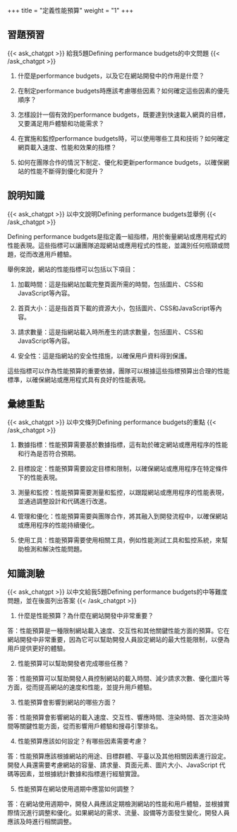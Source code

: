 +++
title = "定義性能預算"
weight = "1"
+++
## 習題預習
{{< ask_chatgpt >}}
給我5題Defining performance budgets的中文問題
{{< /ask_chatgpt >}}



1. 什麼是performance budgets，以及它在網站開發中的作用是什麼？

2. 在制定performance budgets時應該考慮哪些因素？如何確定這些因素的優先順序？

3. 怎樣設計一個有效的performance budgets，既要達到快速載入網頁的目標，又要滿足用戶體驗和功能需求？

4. 在實施和監控performance budgets時，可以使用哪些工具和技術？如何確定網頁載入速度、性能和效果的指標？

5. 如何在團隊合作的情況下制定、優化和更新performance budgets，以確保網站的性能不斷得到優化和提升？   

## 說明知識
{{< ask_chatgpt >}}
以中文說明Defining performance budgets並舉例
{{< /ask_chatgpt >}}



Defining performance budgets是指定義一組指標，用於衡量網站或應用程式的性能表現。這些指標可以讓團隊追蹤網站或應用程式的性能，並識別任何瓶頸或問題，從而改進用戶體驗。

舉例來說，網站的性能指標可以包括以下項目：

1. 加載時間：這是指網站加載完整頁面所需的時間，包括圖片、CSS和JavaScript等內容。

2. 首頁大小：這是指首頁下載的資源大小，包括圖片、CSS和JavaScript等內容。

3. 請求數量：這是指網站載入時所產生的請求數量，包括圖片、CSS和JavaScript等內容。

4. 安全性：這是指網站的安全性措施，以確保用戶資料得到保護。

這些指標可以作為性能預算的重要依據，團隊可以根據這些指標預算出合理的性能標準，以確保網站或應用程式具有良好的性能表現。   

## 彙總重點
{{< ask_chatgpt >}}
以中文條列Defining performance budgets的重點
{{< /ask_chatgpt >}}



1. 數據指標：性能預算需要基於數據指標，這有助於確定網站或應用程序的性能和行為是否符合預期。

2. 目標設定：性能預算需要設定目標和限制，以確保網站或應用程序在特定條件下的性能表現。

3. 測量和監控：性能預算需要測量和監控，以跟蹤網站或應用程序的性能表現，並通過調整設計和代碼進行改進。

4. 管理和優化：性能預算需要與團隊合作，將其融入到開發流程中，以確保網站或應用程序的性能持續優化。

5. 使用工具：性能預算需要使用相關工具，例如性能測試工具和監控系統，來幫助檢測和解決性能問題。   

## 知識測驗
{{< ask_chatgpt >}}
以中文給我5題Defining performance budgets的中等難度問題，並在後面列出答案
{{< /ask_chatgpt >}}



1. 什麼是性能預算？為什麼在網站開發中非常重要？

答：性能預算是一種限制網站載入速度、交互性和其他關鍵性能方面的預算。它在網站開發中非常重要，因為它可以幫助開發人員設定網站的最大性能限制，以便為用戶提供更好的體驗。

2. 性能預算可以幫助開發者完成哪些任務？

答：性能預算可以幫助開發人員控制網站的載入時間、減少請求次數、優化圖片等方面，從而提高網站的速度和性能，並提升用戶體驗。

3. 性能預算會影響到網站的哪些方面？

答：性能預算會影響網站的載入速度、交互性、響應時間、渲染時間、首次渲染時間等關鍵性能方面，從而影響用戶體驗和搜尋引擎排名。

4. 性能預算應該如何設定？有哪些因素需要考慮？

答：性能預算應該根據網站的用途、目標群體、平臺以及其他相關因素進行設定。開發人員還需要考慮網站的容量、請求量、頁面元素、圖片大小、JavaScript 代碼等因素，並根據統計數據和指標進行經驗實證。

5. 性能預算在網站使用週期中應當如何調整？

答：在網站使用週期中，開發人員應該定期檢測網站的性能和用戶體驗，並根據實際情況進行調整和優化。如果網站的需求、流量、設備等方面發生變化，開發人員應該及時進行相關調整。   

